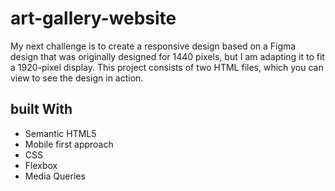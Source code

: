 # art-gallery-website

My next challenge is to create a responsive design based on a Figma design that was originally designed for 1440 pixels, but I am adapting it to fit a 1920-pixel display. This project consists of two HTML files, which you can view to see the design in action.


## built With
- Semantic HTML5
- Mobile first approach
- CSS
- Flexbox
- Media Queries
